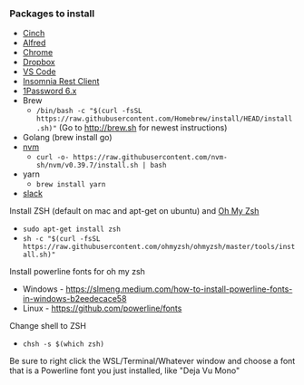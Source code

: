 ### Packages to install ###
* [Cinch](http://www.irradiatedsoftware.com/cinch/)
* [Alfred](https://www.alfredapp.com/)
* [Chrome](https://www.google.com/chrome/)
* [Dropbox](https://www.dropbox.com/downloading)
* [VS Code](https://code.visualstudio.com/download)
* [Insomnia Rest Client](https://insomnia.rest/download/)
* [1Password 6.x](https://1password.com/downloads/)
* Brew
  * `/bin/bash -c "$(curl -fsSL https://raw.githubusercontent.com/Homebrew/install/HEAD/install.sh)"` (Go to http://brew.sh for newest instructions)
* Golang (brew install go)
* [nvm](https://github.com/nvm-sh/nvm)
  * `curl -o- https://raw.githubusercontent.com/nvm-sh/nvm/v0.39.7/install.sh | bash`
* yarn
  * `brew install yarn`
* [slack](https://slack.com/downloads/osx)

Install ZSH (default on mac and apt-get on ubuntu) and [Oh My Zsh](https://ohmyz.sh/#install)
* `sudo apt-get install zsh`
* `sh -c "$(curl -fsSL https://raw.githubusercontent.com/ohmyzsh/ohmyzsh/master/tools/install.sh)"`

Install powerline fonts for oh my zsh
* Windows - https://slmeng.medium.com/how-to-install-powerline-fonts-in-windows-b2eedecace58
* Linux - https://github.com/powerline/fonts

Change shell to ZSH
* `chsh -s $(which zsh)`

Be sure to right click the WSL/Terminal/Whatever window and choose a font that is a Powerline font you just installed, like "Deja Vu Mono" 

